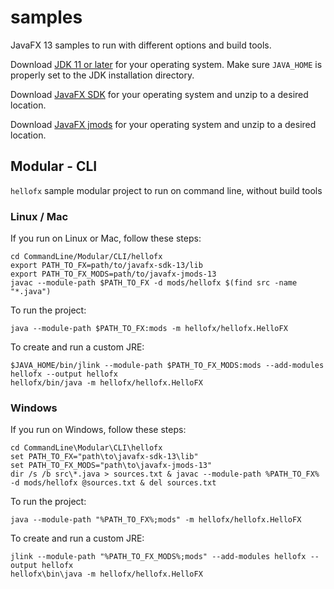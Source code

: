 # samples

JavaFX 13 samples to run with different options and build tools.

Download [JDK 11 or later](http://jdk.java.net/) for your operating system.
Make sure `JAVA_HOME` is properly set to the JDK installation directory. 

Download [JavaFX SDK](https://gluonhq.com/products/javafx/) for your operating 
system and unzip to a desired location.

Download [JavaFX jmods](https://gluonhq.com/products/javafx/) for your operating 
system and unzip to a desired location.

## Modular - CLI

`hellofx` sample modular project to run on command line, without build tools

### Linux / Mac

If you run on Linux or Mac, follow these steps:

    cd CommandLine/Modular/CLI/hellofx
    export PATH_TO_FX=path/to/javafx-sdk-13/lib
    export PATH_TO_FX_MODS=path/to/javafx-jmods-13
    javac --module-path $PATH_TO_FX -d mods/hellofx $(find src -name "*.java")
    
To run the project:
    
    java --module-path $PATH_TO_FX:mods -m hellofx/hellofx.HelloFX

To create and run a custom JRE:

    $JAVA_HOME/bin/jlink --module-path $PATH_TO_FX_MODS:mods --add-modules hellofx --output hellofx
    hellofx/bin/java -m hellofx/hellofx.HelloFX

### Windows

If you run on Windows, follow these steps:

    cd CommandLine\Modular\CLI\hellofx
    set PATH_TO_FX="path\to\javafx-sdk-13\lib"
    set PATH_TO_FX_MODS="path\to\javafx-jmods-13"
    dir /s /b src\*.java > sources.txt & javac --module-path %PATH_TO_FX% -d mods/hellofx @sources.txt & del sources.txt

To run the project:
    
    java --module-path "%PATH_TO_FX%;mods" -m hellofx/hellofx.HelloFX

To create and run a custom JRE:

    jlink --module-path "%PATH_TO_FX_MODS%;mods" --add-modules hellofx --output hellofx
    hellofx\bin\java -m hellofx/hellofx.HelloFX
